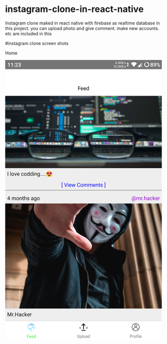 # instagram-clone-in-react-native
Instagram clone maked in react native with firebase as realtime database in this project. you can upload photo and give comment. make new accounts. etc are included in this

#instagram clone screen shots

Home

![GitHub Logo](/pic/home.png)
